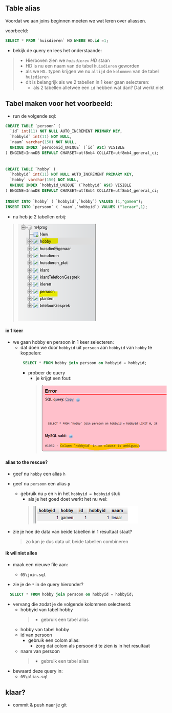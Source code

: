 ## Table alias

Voordat we aan joins beginnen moeten we wat leren over aliassen.

voorbeeld:
```SQL
SELECT * FROM `huisdieren` HD WHERE HD.id =1; 
```

- bekijk de query en lees het onderstaande:
> - Hierboven zien we *`huisdieren` HD* staan
> - HD is nu een naam van de tabel `huisdieren` geworden
> - als we `HD.` typen krijgen we nu `altijd` de `kolommen` van de tabel `huisdieren`
> - dit is belangrijk als we 2 tabellen in 1 keer gaan selecteren:
>   - als 2 tabellen alletwee een `id` hebben wat dan? Dat werkt niet

## Tabel maken voor het voorbeeld:

- run de volgende sql:

```SQL
CREATE TABLE `persoon` (
  `id` int(11) NOT NULL AUTO_INCREMENT PRIMARY KEY,
  `hobbyid` int(11) NOT NULL,
  `naam` varchar(150) NOT NULL,
  UNIQUE INDEX `persoonid_UNIQUE` (`id` ASC) VISIBLE
) ENGINE=InnoDB DEFAULT CHARSET=utf8mb4 COLLATE=utf8mb4_general_ci;


CREATE TABLE `hobby` (
  `hobbyid` int(11) NOT NULL AUTO_INCREMENT PRIMARY KEY,
  `hobby` varchar(150) NOT NULL,
  UNIQUE INDEX `hobbyid_UNIQUE` (`hobbyid` ASC) VISIBLE
) ENGINE=InnoDB DEFAULT CHARSET=utf8mb4 COLLATE=utf8mb4_general_ci;

INSERT INTO `hobby` ( `hobbyid`,`hobby`) VALUES (1,"gamen");
INSERT INTO `persoon` ( `naam`,`hobbyid`) VALUES ("leraar",1);
```

- nu heb je 2 tabellen erbij:
> ![](img/persoonhobby.PNG)

#### in 1 keer

- we gaan hobby en persoon in 1 keer selecteren:
    - dat doen we door `hobbyid` uit `persoon` aan `hobbyid` van `hobby` te koppelen:
        ```SQL
         SELECT * FROM hobby join persoon on hobbyid = hobbyid;
        ```
        - probeer de query
          - je krijgt een fout:
          > ![](img/error.PNG)

#### alias to the rescue?

- geef nu `hobby` een alias `h`
- geef nu `persoon` een alias `p`
  - gebruik nu `p` en `h` in het `hobbyid = hobbyid` stuk
    - als je het goed doet werkt het nu wel:
    > ![](img/worky.PNG)

- zie je hoe de data van beide tabellen in 1 resultaat staat?
  > zo kan je dus data uit beide tabellen combineren

#### ik wil niet alles

- maak een nieuwe file aan:
    - `05\join.sql`

- zie je de `*` in de query hieronder?
```SQL
  SELECT * FROM hobby join persoon on hobbyid = hobbyid;
```
- vervang die zodat je de volgende kolommen selecteerd:
  - hobbyid van tabel hobby
    > - gebruik een tabel alias 
  - hobby van tabel hobby
  - id van persoon
    - gebruik een colom alias:
      - zorg dat colom als persoonid te zien is in het resultaat
  - naam van persoon
    > - gebruik een tabel alias 
- bewaard deze query in:
    - `05\alias.sql`

## klaar?

- commit & push naar je git